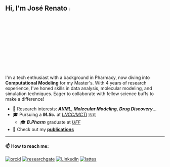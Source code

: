 ## Hi, I'm José Renato <a><img src="https://media.giphy.com/media/hvRJCLFzcasrR4ia7z/giphy.gif" width="5%"></a>

I'm a tech enthusiast with a background in Pharmacy, now diving into **Computational Modeling** for my Master's. With 4 years of research experience, I've honed skills in data analysis, molecular modeling, and simulation techniques. Eager to collaborate with fellow science buffs to make a difference!

- 🔎 Research interests: ***AI/ML***, ***Molecular Modeling***, ***Drug Discovery***...
- 🎓 Pursuing a ***M.Sc.*** at [*LNCC/MCTI*](http://gmmsb.lncc.br/) 🇧🇷
  - 🎓 ***B.Pharm*** graduate at [*UFF*](https://www.uff.br/)
- 📰 Check out my [**publications**](https://scholar.google.com.br/citations?user=OzpMO68AAAAJ&hl&sortby=pubdate)
---
#### 📫 How to reach me:

[![orcid](https://img.shields.io/badge/ORCID-A6CE39?style=flat&logo=orcid&logoColor=white)](https://orcid.org/0000-0002-0303-4033) [![researchgate](https://custom-icon-badges.demolab.com/badge/Research_Gate-40BA9B.svg?&style=flat&logo=researchgate-square&logoColor=white)](https://www.researchgate.net/profile/Jose_Renato_Fajardo) [![LinkedIn](https://img.shields.io/badge/LinkedIn-0e76a8?style=flat&logo=linkedin&logoColor=white)](https://www.linkedin.com/in/fajardo-jrd) [![lattes](https://custom-icon-badges.demolab.com/badge/Lattes-005195?style=flat&logo=lattes&logoColor=white)](http://lattes.cnpq.br/9633738434379496)

<!--
Here are some ideas to get you started:

- 🔭 I’m currently working on ...
- 🌱 I’m currently learning ...
- 👯 I’m looking to collaborate on ...
- 🤔 I’m looking for help with ...
- 💬 Ask me about ...
- 📫 How to reach me: ...
- 😄 Pronouns: ...
- ⚡ Fun fact: ...
-->
